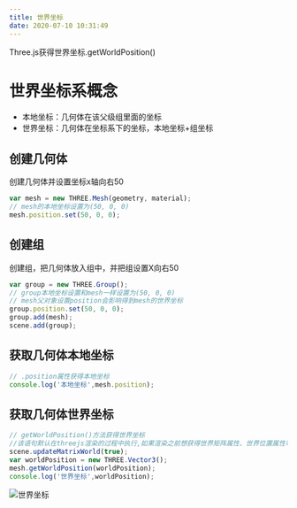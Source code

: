 ```yaml
---
title: 世界坐标
date: 2020-07-10 10:31:49
---
```


Three.js获得世界坐标.getWorldPosition()

# 世界坐标系概念

* 本地坐标：几何体在该父级组里面的坐标
* 世界坐标：几何体在坐标系下的坐标，本地坐标+组坐标

## 创建几何体

创建几何体并设置坐标x轴向右50

```js
var mesh = new THREE.Mesh(geometry, material);
// mesh的本地坐标设置为(50, 0, 0)
mesh.position.set(50, 0, 0);
```

## 创建组

创建组，把几何体放入组中，并把组设置X向右50

```js
var group = new THREE.Group();
// group本地坐标设置和mesh一样设置为(50, 0, 0)
// mesh父对象设置position会影响得到mesh的世界坐标
group.position.set(50, 0, 0);
group.add(mesh);
scene.add(group);
```

## 获取几何体本地坐标

```js
// .position属性获得本地坐标
console.log('本地坐标',mesh.position);
```

## 获取几何体世界坐标

```js
// getWorldPosition()方法获得世界坐标
//该语句默认在threejs渲染的过程中执行,如果渲染之前想获得世界矩阵属性、世界位置属性等属性，需要通过代码更新
scene.updateMatrixWorld(true);
var worldPosition = new THREE.Vector3();
mesh.getWorldPosition(worldPosition);
console.log('世界坐标',worldPosition);
```

![世界坐标](./01.png)